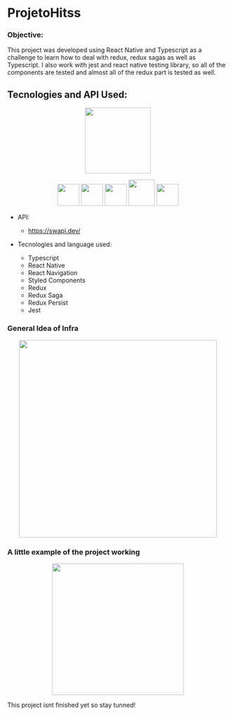 # ProjetoHitss

### Objective: 
This project was developed using React Native and Typescript as a challenge to learn how to deal with redux, redux sagas as well as Typescript. I also work with jest and react native testing library, so all of the components are tested and almost all of the redux part is tested as well.

## Tecnologies and API Used:

<p align="center">
<img src="https://user-images.githubusercontent.com/76003107/136184970-2f86a26d-f7d5-4539-91d8-3e2208bdd730.png" width="150px" />
</p>
<p align="center">
<img src="https://cdn.jsdelivr.net/gh/devicons/devicon/icons/typescript/typescript-original.svg"  width="50px" />
<img src="https://cdn.jsdelivr.net/gh/devicons/devicon/icons/redux/redux-original.svg" width="50px" />
<img src="https://cdn.jsdelivr.net/gh/devicons/devicon/icons/jest/jest-plain.svg" width="50px" />
<img src="https://user-images.githubusercontent.com/76003107/136183827-36dc03ae-d0d7-43af-8495-20b9e31a38d7.png" width="60px" />
<img src="https://user-images.githubusercontent.com/76003107/136184025-0bf26d30-da38-4e00-9837-f02171ac8b64.png" width="50px" />
</p>

- API:
  - https://swapi.dev/

- Tecnologies and language used: 
  - Typescript
  - React Native
  - React Navigation
  - Styled Components
  - Redux
  - Redux Saga
  - Redux Persist
  - Jest

### General Idea of Infra

<p align="center">
 <img src="https://user-images.githubusercontent.com/76003107/135733221-65621edd-b9ab-4ba2-b27c-ba37569b6355.jpeg" width="450px" />
</p>

### A little example of the project working

<p align="center">
<img src="https://user-images.githubusercontent.com/76003107/136227991-4f2b7539-9ead-4494-a648-95bb6c0268dc.gif"  width="300px" />
</p>

This project isnt finished yet so stay tunned!

